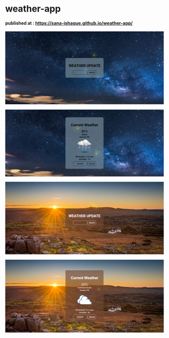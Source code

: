 # weather-app

#### published at :  https://sana-ishaque.github.io/weather-app/

![](images/night.png)

![](images/night-weather.png)

![](images/day.png)

![](images/day-weather.png)

